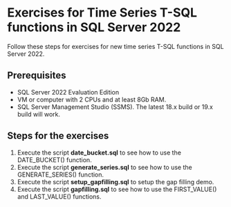 # Exercises for Time Series T-SQL functions in SQL Server 2022

Follow these steps for exercises for new time series T-SQL functions in SQL Server 2022.

## Prerequisites

- SQL Server 2022 Evaluation Edition
- VM or computer with 2 CPUs and at least 8Gb RAM.
- SQL Server Management Studio (SSMS). The latest 18.x build or 19.x build will work.

## Steps for the exercises

1. Execute the script **date_bucket.sql** to see how to use the DATE_BUCKET() function.
1. Execute the script **generate_series.sql** to see how to use the GENERATE_SERIES() function.
1. Execute the script **setup_gapfilling.sql** to setup the gap filling demo.
1. Execute the script **gapfilling.sql** to see how to use the FIRST_VALUE() and LAST_VALUE() functions.